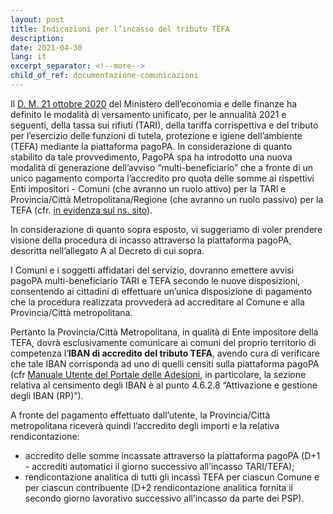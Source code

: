 ```yaml
---
layout: post
title: Indicazioni per l’incasso del tributo TEFA
description:
date: 2021-04-30
lang: it
excerpt_separator: <!--more-->
child_of_ref: documentazione-comunicazioni
---
```


Il [D. M. 21 ottobre 2020](https://www.gazzettaufficiale.it/eli/id/2020/11/06/20A05962/sg) del Ministero dell’economia e delle finanze ha definito le modalità di versamento unificato, per le annualità 2021 e seguenti, della tassa sui rifiuti (TARI), della tariffa corrispettiva e del tributo per l’esercizio delle funzioni di tutela, protezione e igiene dell’ambiente (TEFA) mediante la piattaforma pagoPA. In considerazione di quanto stabilito da tale provvedimento, PagoPA spa ha introdotto una nuova modalità di generazione dell’avviso “multi-beneficiario” che a fronte di un unico pagamento  comporta l’accredito pro quota delle somme ai rispettivi Enti impositori - Comuni (che avranno un ruolo attivo) per la TARI e Provincia/Città Metropolitana/Regione (che avranno un ruolo passivo) per la TEFA (cfr. [in evidenza sul ns. sito](https://www.pagopa.gov.it/it/documentazione/in-evidenza/)).

In considerazione di quanto sopra esposto, vi suggeriamo di voler prendere visione della procedura di incasso attraverso la piattaforma pagoPA, descritta nell’allegato A al Decreto di cui sopra.

I Comuni e i soggetti affidatari del servizio, dovranno emettere avvisi pagoPA multi-beneficiario TARI e TEFA secondo le nuove disposizioni, consentendo ai cittadini di effettuare un’unica disposizione di pagamento che la procedura realizzata provvederà ad accreditare al Comune e alla Provincia/Città metropolitana.

Pertanto la Provincia/Città Metropolitana, in qualità di Ente impositore della TEFA, dovrà esclusivamente comunicare ai comuni del proprio territorio di competenza l’**IBAN di accredito del tributo TEFA**, avendo cura di verificare che tale IBAN corrisponda ad uno di quelli censiti sulla piattaforma pagoPA (cfr [Manuale Utente del Portale delle Adesioni](https://github.com/pagopa/lg-pagopa-docs/raw/master/documentazione_tecnica_collegata/adesione/PdA_ManualeUtente_v3_0.pdf), in particolare, la sezione relativa al censimento degli IBAN è al punto 4.6.2.8 “Attivazione e gestione degli IBAN (RP)”).

A fronte del pagamento effettuato dall’utente, la Provincia/Città metropolitana riceverà quindi l’accredito degli importi e la relativa rendicontazione:

- accredito delle somme incassate attraverso la piattaforma pagoPA (D+1 - accrediti automatici il giorno successivo all’incasso TARI/TEFA);
- rendicontazione analitica di tutti gli incassi TEFA per ciascun Comune e per ciascun contribuente (D+2  rendicontazione analitica fornita il secondo giorno lavorativo successivo all’incasso da parte dei PSP).